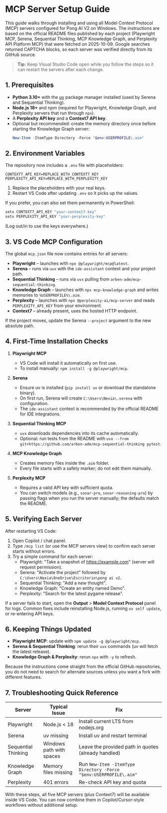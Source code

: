 # MCP Server Setup Guide

This guide walks through installing and using all Model Context Protocol (MCP) servers configured for Pong AI V2 on Windows. The instructions are based on the official README files published by each project (Playwright MCP, Serena, Sequential Thinking, MCP Knowledge Graph, and Perplexity API Platform MCP) that were fetched on 2025-10-09. Google searches returned CAPTCHA blocks, so each server was verified directly from its GitHub source.

> **Tip:** Keep Visual Studio Code open while you follow the steps so it can restart the servers after each change.

## 1. Prerequisites

- **Python 3.10+** with the [uv](https://docs.astral.sh/uv/getting-started/installation/) package manager installed (used by Serena and Sequential Thinking).
- **Node.js 18+** and npm (required for Playwright, Knowledge Graph, and Perplexity servers that run through `npx`).
- A **Perplexity API key** and a **Context7 API key**.
- Optional but recommended: create the memory directory once before starting the Knowledge Graph server:
  ```powershell
  New-Item -ItemType Directory -Force "$env:USERPROFILE\.aim"
  ```

## 2. Environment Variables

The repository now includes a `.env` file with placeholders:
```
CONTEXT7_API_KEY=REPLACE_WITH_CONTEXT7_KEY
PERPLEXITY_API_KEY=REPLACE_WITH_PERPLEXITY_KEY
```

1. Replace the placeholders with your real keys.
2. Restart VS Code after updating `.env` so it picks up the values.

If you prefer, you can also set them permanently in PowerShell:
```powershell
setx CONTEXT7_API_KEY "your-context7-key"
setx PERPLEXITY_API_KEY "your-perplexity-key"
```
(Log out/in to use the keys everywhere.)

## 3. VS Code MCP Configuration

The global `mcp.json` file now contains entries for all servers:

- **Playwright** – launches with `npx @playwright/mcp@latest`.
- **Serena** – runs via `uvx` with the `ide-assistant` context and your project path.
- **Sequential Thinking** – runs via `uvx` pulling from `arben-adm/mcp-sequential-thinking`.
- **Knowledge Graph** – launches with `npx mcp-knowledge-graph` and writes memories to `%USERPROFILE%\.aim`.
- **Perplexity** – launches with `npx @perplexity-ai/mcp-server` and reads `PERPLEXITY_API_KEY` from your environment.
- **Context7** – already present, uses the hosted HTTP endpoint.

If the project moves, update the Serena `--project` argument to the new absolute path.

## 4. First-Time Installation Checks

1. **Playwright MCP**
   - VS Code will install it automatically on first use.
   - To install manually: `npm install -g @playwright/mcp`.

2. **Serena**
   - Ensure uv is installed (`pip install uv` or download the standalone binary).
   - On first run, Serena will create `C:\Users\Nexia\.serena` with configuration.
   - The `ide-assistant` context is recommended by the official README for IDE integrations.

3. **Sequential Thinking MCP**
   - `uvx` downloads dependencies into its cache automatically.
   - Optional: run tests from the README with `uvx --from git+https://github.com/arben-adm/mcp-sequential-thinking pytest`.

4. **MCP Knowledge Graph**
   - Creates memory files inside the `.aim` folder.
   - Every file starts with a safety marker; do not edit them manually.

5. **Perplexity MCP**
   - Requires a valid API key with sufficient quota.
   - You can switch models (e.g., `sonar-pro`, `sonar-reasoning-pro`) by passing flags when you run the server manually; the defaults match the README.

## 5. Verifying Each Server

After restarting VS Code:

1. Open Copilot / chat panel.
2. Type `/mcp list` (or use the MCP servers view) to confirm each server starts without errors.
3. Try a simple command for each server:
   - Playwright: "Take a snapshot of https://example.com" (server will request permission).
   - Serena: "Activate the project" followed by `C:\Users\Nexia\OneDrive\Escritorio\pong ai v2`.
   - Sequential Thinking: "Add a new thought".
   - Knowledge Graph: "Create an entity named Demo".
   - Perplexity: "Search for the latest pygame release".

If a server fails to start, open the **Output** > **Model Context Protocol** panel for logs. Common fixes include reinstalling Node.js, running `uv self update`, or re-entering API keys.

## 6. Keeping Things Updated

- **Playwright MCP**: update with `npm update -g @playwright/mcp`.
- **Serena & Sequential Thinking**: rerun their `uvx` commands (uv will fetch the latest release).
- **Knowledge Graph & Perplexity**: rerun `npx` with `-y` to refresh.

Because the instructions come straight from the official GitHub repositories, you do not need to search for alternate sources unless you want a fork with different features.

## 7. Troubleshooting Quick Reference

| Server | Typical Issue | Fix |
| ------ | ------------- | --- |
| Playwright | Node.js < 18 | Install current LTS from nodejs.org |
| Serena | uv missing | Install uv and restart terminal |
| Sequential Thinking | Windows path with spaces | Leave the provided path in quotes (already handled) |
| Knowledge Graph | Memory files missing | Run `New-Item -ItemType Directory -Force "$env:USERPROFILE\.aim"` |
| Perplexity | 401 errors | Re-check API key and quota |

With these steps, all five MCP servers (plus Context7) will be available inside VS Code. You can now combine them in Copilot/Cursor-style workflows without additional setup.
